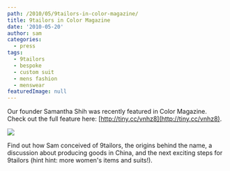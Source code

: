 ```yaml
---
path: /2010/05/9tailors-in-color-magazine/
title: 9tailors in Color Magazine
date: '2010-05-20'
author: sam
categories:
  - press
tags:
  - 9tailors
  - bespoke
  - custom suit
  - mens fashion
  - menswear
featuredImage: null
---
```

Our founder Samantha Shih was recently featured in Color Magazine. Check out the full feature here: [http://tiny.cc/vnhz8](http://tiny.cc/vnhz8). 

[![](http://2.bp.blogspot.com/_20LDsLnO2rk/S_VjVkT8LEI/AAAAAAAAADQ/1PoWU-nOJtY/s320/28_9tailors.jpg)](http://2.bp.blogspot.com/_20LDsLnO2rk/S_VjVkT8LEI/AAAAAAAAADQ/1PoWU-nOJtY/s1600/28_9tailors.jpg)

Find out how Sam conceived of 9tailors, the origins behind the name, a discussion about producing goods in China, and the next exciting steps for 9tailors (hint hint: more women's items and suits!).